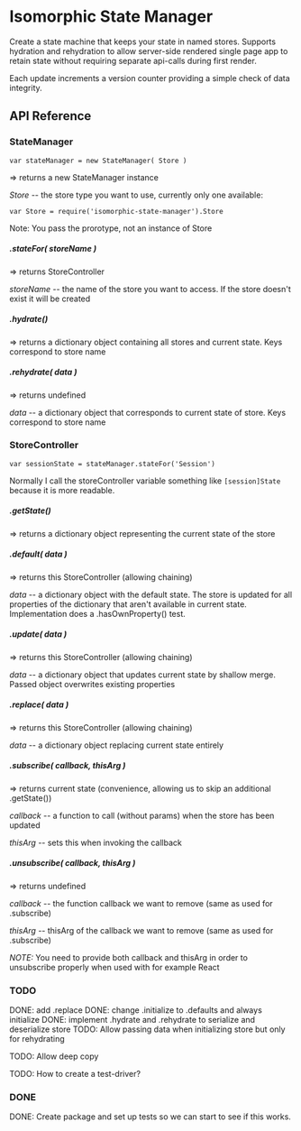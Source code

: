 # Isomorphic State Manager

Create a state machine that keeps your state in named stores. Supports hydration and rehydration to allow server-side rendered single page app to retain state without requiring separate api-calls during first render.

Each update increments a version counter providing a simple check of data integrity.

## API Reference

### StateManager ###

    var stateManager = new StateManager( Store )

=> returns a new StateManager instance

*Store* -- the store type you want to use, currently only one available: 

    var Store = require('isomorphic-state-manager').Store

Note: You pass the prorotype, not an instance of Store

##### .stateFor( storeName ) 

=> returns StoreController

*storeName* -- the name of the store you want to access. If the store doesn't exist it will be created

##### .hydrate()

=> returns a dictionary object containing all stores and current state. Keys correspond to store name

##### .rehydrate( data )

=> returns undefined

*data* -- a dictionary object that corresponds to current state of store. Keys correspond to store name

### StoreController ###

    var sessionState = stateManager.stateFor('Session')

Normally I call the storeController variable something like `[session]State` because it is more readable.

##### .getState()

=> returns a dictionary object representing the current state of the store

##### .default( data )

=> returns this StoreController (allowing chaining)

*data* -- a dictionary object with the default state. The store is updated for all properties of the dictionary that aren't available in current state. Implementation does a .hasOwnProperty() test.

##### .update( data )

=> returns this StoreController (allowing chaining)

*data* -- a dictionary object that updates current state by shallow merge. Passed object overwrites existing properties

##### .replace( data )

=> returns this StoreController (allowing chaining)

*data* -- a dictionary object replacing current state entirely

##### .subscribe( callback, thisArg )

=> returns current state (convenience, allowing us to skip an additional .getState())

*callback* -- a function to call (without params) when the store has been updated

*thisArg* -- sets this when invoking the callback

##### .unsubscribe( callback, thisArg )

=> returns undefined

*callback* -- the function callback we want to remove (same as used for .subscribe)

*thisArg* -- thisArg of the callback we want to remove (same as used for .subscribe)

*NOTE:* You need to provide both callback and thisArg in order to unsubscribe properly when used with for example React

### TODO ###

DONE: add .replace
DONE: change .initialize to .defaults and always initialize
DONE: implement .hydrate and .rehydrate to serialize and deserialize store
TODO: Allow passing data when initializing store but only for rehydrating


TODO: Allow deep copy

TODO: How to create a test-driver?

### DONE ###
DONE: Create package and set up tests so we can start to see if this works.
